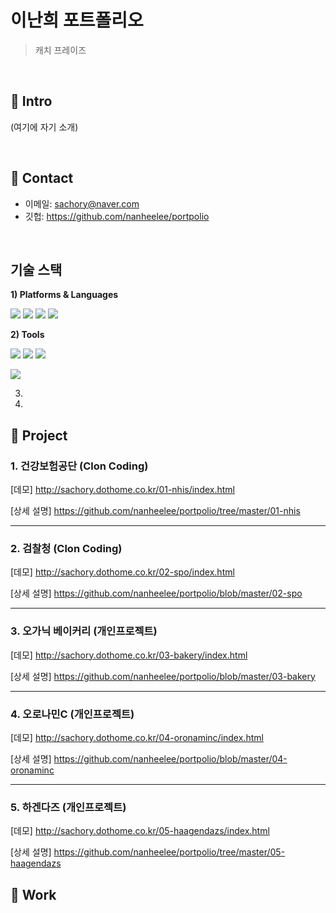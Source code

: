 # 이난희 포트폴리오
>캐치 프레이즈

</br>

## :pushpin: Intro
(여기에 자기 소개)

</br>

## :pushpin: Contact
- 이메일: sachory@naver.com
- 깃헙: https://github.com/nanheelee/portpolio

</br>

## 기술 스택
**1) Platforms & Languages**

<img src="https://img.shields.io/badge/HTML5-E34F26?style=flat&logo=HTML5&logoColor=white" /> <img src="https://img.shields.io/badge/CSS3-1572B6?style=flat&logo=CSS3&logoColor=white" /> <img src="https://img.shields.io/badge/JavaScript-f7df1e?style=flat&logo=JavaScript&logoColor=white" /> <img src="https://img.shields.io/badge/jQuery-0769AD?style=flat&logo=jQuery&logoColor=white" />

**2) Tools**

<img src="https://img.shields.io/badge/VisualStudioCode-007ACC?style=flat&logo=VisualStudioCode&logoColor=white" /> <img src="https://img.shields.io/badge/GitHub-181717?style=flat&logo=GitHub&logoColor=white" /> <img src="https://img.shields.io/badge/Git-F05032?style=flat&logo=Git&logoColor=white" /> 

<img src="https://img.shields.io/badge/AdobePhotoshop-31A8FF?style=flat&logo=AdobePhotoshop&logoColor=white" />

3) 
4) 

  

## :pushpin: Project
### 1. 건강보험공단 (Clon Coding)

[데모] http://sachory.dothome.co.kr/01-nhis/index.html

[상세 설명] https://github.com/nanheelee/portpolio/tree/master/01-nhis

---

### 2. 검찰청 (Clon Coding)

[데모] http://sachory.dothome.co.kr/02-spo/index.html

[상세 설명] https://github.com/nanheelee/portpolio/blob/master/02-spo

---

### 3. 오가닉 베이커리 (개인프로젝트)

[데모] http://sachory.dothome.co.kr/03-bakery/index.html

[상세 설명] https://github.com/nanheelee/portpolio/blob/master/03-bakery

---

### 4. 오로나민C (개인프로젝트)

[데모] http://sachory.dothome.co.kr/04-oronaminc/index.html

[상세 설명] https://github.com/nanheelee/portpolio/blob/master/04-oronaminc

---

### 5. 하겐다즈 (개인프로젝트)

[데모] http://sachory.dothome.co.kr/05-haagendazs/index.html

[상세 설명] https://github.com/nanheelee/portpolio/tree/master/05-haagendazs


## :pushpin: Work

